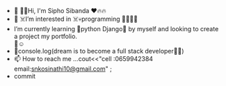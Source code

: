 - 👋 👐👐Hi, I'm Sipho Sibanda ❤️🔥🔥
- 👀 ☠️I’m interested in ☠️💀programming 👨‍💻👨‍💻
- <div class="aboutme" >I’m currently learning 🐍python Django🐍
     by myself and looking to create a project
      my portfolio.</div>🌷☺️
- 💞️console.log(dream is to become a full stack developer🙏🏿) 
- 📫 How to reach me ...cout<<"cell :0659942384 email:snkosinathi10@gmail.com" ;
- commit

<!---
MangoSalami/MangoSalami is a ✨ special ✨ repository because its `README.md` (this file) appears on your GitHub profile.
You can click the Preview link to take a look at your changes.
--->
